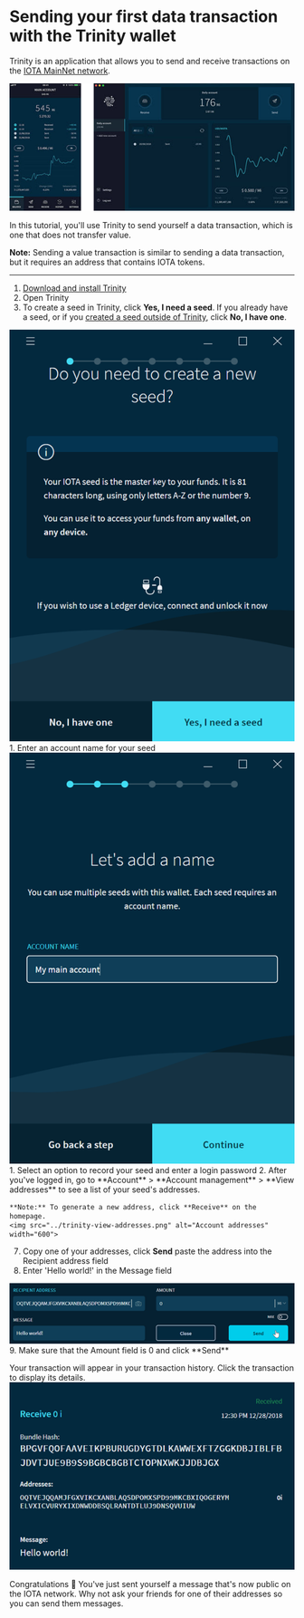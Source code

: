 # Sending your first data transaction with the Trinity wallet

Trinity is an application that allows you to send and receive transactions on the [IOTA MainNet network](references/iota-networks.md).

<img src="../trinity-home.jpg" alt="Trinity" width="600">

In this tutorial, you'll use Trinity to send yourself a data transaction, which is one that does not transfer value.

**Note:** Sending a value transaction is similar to sending a data transaction, but it requires an address that contains IOTA tokens.

<hr>

1. [Download and install Trinity](https://trinity.iota.org/)
2. Open Trinity
3. To create a seed in Trinity, click **Yes, I need a seed**. If you already have a seed, or if you [created a seed outside of Trinity](getting-started/creating-a-seed.md), click **No, I have one**.
<img src="../trinity-seed.png" alt="Seed options" width="600">
1. Enter an account name for your seed
<img src="../trinity-account-name.png" alt="Account name" width="600">
1. Select an option to record your seed and enter a login password
2. After you've logged in, go to **Account** > **Account management** > **View addresses** to see a list of your seed's addresses.

    **Note:** To generate a new address, click **Receive** on the homepage.
    <img src="../trinity-view-addresses.png" alt="Account addresses" width="600">
7. Copy one of your addresses, click **Send** paste the address into the Recipient address field
8. Enter 'Hello world!' in the Message field
<img src="../trinity-hello-world.png" alt="Hello world message" width="600">
9.  Make sure that the Amount field is 0 and click **Send**

Your transaction will appear in your transaction history. Click the transaction to display its details.
<img src="../trinity-receive-message.png" alt="Transaction history" width="600">

Congratulations :tada: You've just sent yourself a message that's now public on the IOTA network. Why not ask your friends for one of their addresses so you can send them messages.